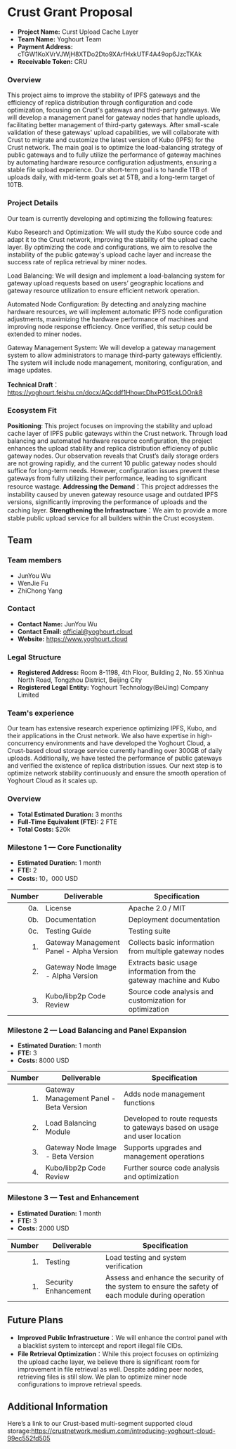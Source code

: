 # Crust Grant Proposal

* **Project Name:** Curst Upload Cache Layer
* **Team Name:** Yoghourt Team
* **Payment Address:** cTGW1KoXVrVJWjH8XTDo2Dto9XArfHxkUTF4A49op6JzcTKAk
* **Receivable Token:** CRU

### Overview

This project aims to improve the stability of IPFS gateways and the efficiency of replica distribution through configuration and code optimization, focusing on Crust's gateways and third-party gateways. We will develop a management panel for gateway nodes that handle uploads, facilitating better management of third-party gateways. After small-scale validation of these gateways' upload capabilities, we will collaborate with Crust to migrate and customize the latest version of Kubo (IPFS) for the Crust network. The main goal is to optimize the load-balancing strategy of public gateways and to fully utilize the performance of gateway machines by automating hardware resource configuration adjustments, ensuring a stable file upload experience. Our short-term goal is to handle 1TB of uploads daily, with mid-term goals set at 5TB, and a long-term target of 10TB.

### Project Details 
Our team is currently developing and optimizing the following features:

Kubo Research and Optimization: We will study the Kubo source code and adapt it to the Crust network, improving the stability of the upload cache layer. By optimizing the code and configurations, we aim to resolve the instability of the public gateway's upload cache layer and increase the success rate of replica retrieval by miner nodes.

Load Balancing: We will design and implement a load-balancing system for gateway upload requests based on users’ geographic locations and gateway resource utilization to ensure efficient network operation.

Automated Node Configuration: By detecting and analyzing machine hardware resources, we will implement automatic IPFS node configuration adjustments, maximizing the hardware performance of machines and improving node response efficiency. Once verified, this setup could be extended to miner nodes.

Gateway Management System: We will develop a gateway management system to allow administrators to manage third-party gateways efficiently. The system will include node management, monitoring, configuration, and image updates.

**Technical Draft**：https://yoghourt.feishu.cn/docx/AQcddf1HhowcDhxPG15ckLOOnk8

### Ecosystem Fit 

**Positioning**: This project focuses on improving the stability and upload cache layer of IPFS public gateways within the Crust network. Through load balancing and automated hardware resource configuration, the project enhances the upload stability and replica distribution efficiency of public gateway nodes. Our observation reveals that Crust’s daily storage orders are not growing rapidly, and the current 10 public gateway nodes should suffice for long-term needs. However, configuration issues prevent these gateways from fully utilizing their performance, leading to significant resource wastage.
**Addressing the Demand**：This project addresses the instability caused by uneven gateway resource usage and outdated IPFS versions, significantly improving the performance of uploads and the caching layer.
**Strengthening the Infrastructure**：We aim to provide a more stable public upload service for all builders within the Crust ecosystem.

## Team

### Team members
* JunYou Wu
* WenJie Fu
* ZhiChong Yang

### Contact
* **Contact Name:** JunYou Wu
* **Contact Email:** official@yoghourt.cloud
* **Website:** https://www.yoghourt.cloud

### Legal Structure 
* **Registered Address:** Room 8-1198, 4th Floor, Building 2, No. 55 Xinhua North Road, Tongzhou District, Beijing City
* **Registered Legal Entity:** Yoghourt Technology(BeiJing) Company Limited

### Team's experience
Our team has extensive research experience optimizing IPFS, Kubo, and their applications in the Crust network. We also have expertise in high-concurrency environments and have developed the Yoghourt Cloud, a Crust-based cloud storage service currently handling over 300GB of daily uploads. Additionally, we have tested the performance of public gateways and verified the existence of replica distribution issues. Our next step is to optimize network stability continuously and ensure the smooth operation of Yoghourt Cloud as it scales up.

### Overview
* **Total Estimated Duration:** 3 months
* **Full-Time Equivalent (FTE):**  2 FTE
* **Total Costs:** $20k

### Milestone 1  — Core Functionality
* **Estimated Duration:** 1 month
* **FTE:**  2
* **Costs:** 10，000 USD

| Number | Deliverable | Specification |
| -----: | ----------- | ------------- |
| 0a. | License | Apache 2.0 / MIT  |
| 0b. | Documentation | Deployment documentation |
| 0c. | Testing Guide | Testing suite | 
| 1. | Gateway Management Panel - Alpha Version | Collects basic information from multiple gateway nodes |  
| 2. | Gateway Node Image - Alpha Version| Extracts basic usage information from the gateway machine and Kubo|  
| 3. | Kubo/libp2p Code Review| Source code analysis and customization for optimization |  



### Milestone 2  — Load Balancing and Panel Expansion
* **Estimated Duration:** 1 month
* **FTE:**  3
* **Costs:** 8000 USD

| Number | Deliverable | Specification |
| -----: | ----------- | ------------- |
| 1. | Gateway Management Panel - Beta Version | Adds node management functions |
| 2. | Load Balancing Module | Developed to route requests to gateways based on usage and user location |
| 3. | Gateway Node Image - Beta Version| Supports upgrades and management operations|
| 4. | Kubo/libp2p Code Review | Further source code analysis and optimization | 

### Milestone 3  — Test and Enhancement
* **Estimated Duration:** 1 month
* **FTE:**  3
* **Costs:** 2000 USD

| Number | Deliverable | Specification |
| -----: | ----------- | ------------- |
| 1. | Testing | Load testing and system verification |
| 1. | Security Enhancement | Assess and enhance the security of the system to ensure the safety of each module during operation |

## Future Plans

- **Improved Public Infrastructure**：We will enhance the control panel with a blacklist system to intercept and report illegal file CIDs.
- **File Retrieval Optimization**：While this project focuses on optimizing the upload cache layer, we believe there is significant room for improvement in file retrieval as well. Despite adding peer nodes, retrieving files is still slow. We plan to optimize miner node configurations to improve retrieval speeds.


## Additional Information 

Here’s a link to our Crust-based multi-segment supported cloud storage:https://crustnetwork.medium.com/introducing-yoghourt-cloud-99ec552fd505